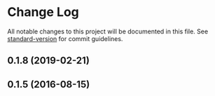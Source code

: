 # Change Log

All notable changes to this project will be documented in this file. See [standard-version](https://github.com/conventional-changelog/standard-version) for commit guidelines.

## 0.1.8 (2019-02-21)



## 0.1.5 (2016-08-15)
